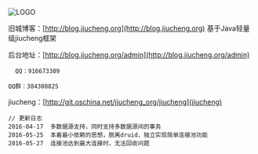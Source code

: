 ![LOGO](http://blog.jiucheng.org/favicon.ico "LOGO")
  
旧城博客：[http://blog.jiucheng.org](http://blog.jiucheng.org)
         基于Java轻量级jiucheng框架
  
后台地址：[http://blog.jiucheng.org/admin](http://blog.jiucheng.org/admin)
  
      QQ：916673309
  
    QQ群：384308825
  
jiucheng：[http://git.oschina.net/jiucheng_org/jiucheng](jiucheng)
```
// 更新日志
2016-04-17  多数据源支持，同时支持多数据源间的事务
2016-05-25  本着最小依赖的思想，脱离druid，独立实现简单连接池功能
2016-05-27  连接池达到最大连接时，无法回收问题
```
  
